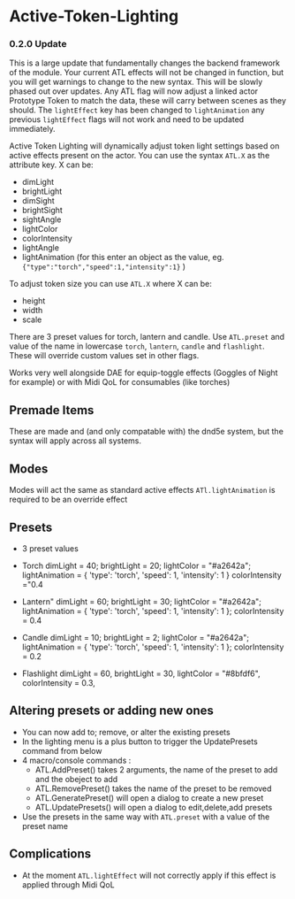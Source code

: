 # Active-Token-Lighting

### 0.2.0 Update
This is a large update that fundamentally changes the backend framework of the module. Your current ATL effects will not be changed in function, but you will get warnings to change to the new syntax. This will be slowly phased out over updates. Any ATL flag will now adjust a linked actor Prototype Token to match the data, these will carry between scenes as they should. The `lightEffect` key has been changed to `lightAnimation` any previous `lightEffect` flags will not work and need to be updated immediately. 

Active Token Lighting will dynamically adjust token light settings based on active effects present on the actor. 
You can use the syntax `ATL.X` as the attribute key. 
X can be:
- dimLight
- brightLight
- dimSight
- brightSight
- sightAngle
- lightColor
- colorIntensity
- lightAngle
- lightAnimation (for this enter an object as the value, eg. `{"type":"torch","speed":1,"intensity":1}` )

To adjust token size you can use `ATL.X` where X can be:
- height
- width
- scale

There are 3 preset values for torch, lantern and candle. Use `ATL.preset` and value of the name in lowercase `torch`, `lantern`, `candle` and `flashlight`. These will override custom values set in other flags.

Works very well alongside DAE for equip-toggle effects (Goggles of Night for example) or with Midi QoL for consumables (like torches)

## Premade Items
 These are made and (and only compatable with) the dnd5e system, but the syntax will apply across all systems.

## Modes
Modes will act the same as standard active effects
`ATl.lightAnimation` is required to be an override effect

## Presets
- 3 preset values 
-  Torch
            dimLight = 40;
            brightLight = 20;
            lightColor = "#a2642a";
            lightAnimation = {
                'type': 'torch',
                'speed': 1,
                'intensity': 1
            }
            colorIntensity ="0.4

- Lantern"
            dimLight = 60;
            brightLight = 30;
            lightColor = "#a2642a";
            lightAnimation = {
                'type': 'torch',
                'speed': 1,
                'intensity': 1
            };
            colorIntensity = 0.4
        
- Candle
            dimLight = 10;
            brightLight = 2;
            lightColor = "#a2642a";
            lightAnimation = {
                'type': 'torch',
                'speed': 1,
                'intensity': 1
            };
            colorIntensity = 0.2

- Flashlight
            dimLight = 60,
            brightLight = 30,
            lightColor = "#8bfdf6",
            colorIntensity = 0.3,

## Altering presets or adding new ones
- You can now add to; remove, or alter the existing presets
- In the lighting menu is a plus button to trigger the UpdatePresets command from below
- 4 macro/console commands :
    - ATL.AddPreset() takes 2 arguments, the name of the preset to add and the obeject to add
    - ATL.RemovePreset() takes the name of the preset to be removed
    - ATL.GeneratePreset() will open a dialog to create a new preset
    - ATL.UpdatePresets() will open a dialog to edit,delete,add presets
- Use the presets in the same way with `ATL.preset` with a value of the preset name

## Complications
- At the moment `ATL.lightEffect` will not correctly apply if this effect is applied through Midi QoL
